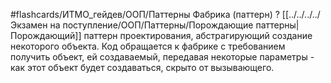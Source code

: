 #flashcards/ИТМО_гейдев/ООП/Паттерны
Фабрика (паттерн)
?
[[../../../../Экзамен на поступление/ООП/Паттерны/Порождающие паттерны|Порождающий]] паттерн проектирования, абстрагирующий создание некоторого объекта. Код обращается к фабрике с требованием получить объект, ей создаваемый, передавая некоторые параметры - как этот объект будет создаваться, скрыто от вызывающего.
